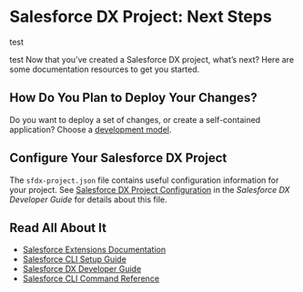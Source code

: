 # Salesforce DX Project: Next Steps
test

test
Now that you’ve created a Salesforce DX project, what’s next? Here are some documentation resources to get you started.

## How Do You Plan to Deploy Your Changes?

Do you want to deploy a set of changes, or create a self-contained application? Choose a [development model](https://developer.salesforce.com/tools/vscode/en/user-guide/development-models).

## Configure Your Salesforce DX Project

The `sfdx-project.json` file contains useful configuration information for your project. See [Salesforce DX Project Configuration](https://developer.salesforce.com/docs/atlas.en-us.sfdx_dev.meta/sfdx_dev/sfdx_dev_ws_config.htm) in the _Salesforce DX Developer Guide_ for details about this file.

## Read All About It

- [Salesforce Extensions Documentation](https://developer.salesforce.com/tools/vscode/)
- [Salesforce CLI Setup Guide](https://developer.salesforce.com/docs/atlas.en-us.sfdx_setup.meta/sfdx_setup/sfdx_setup_intro.htm)
- [Salesforce DX Developer Guide](https://developer.salesforce.com/docs/atlas.en-us.sfdx_dev.meta/sfdx_dev/sfdx_dev_intro.htm)
- [Salesforce CLI Command Reference](https://developer.salesforce.com/docs/atlas.en-us.sfdx_cli_reference.meta/sfdx_cli_reference/cli_reference.htm)
